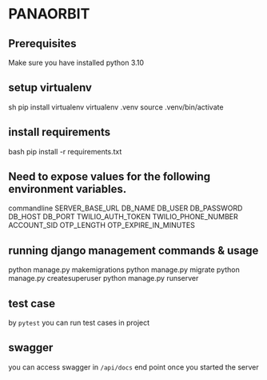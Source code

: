 # PANAORBIT

## Prerequisites
Make sure you have installed python 3.10


## setup virtualenv

sh
pip install virtualenv
virtualenv .venv
source .venv/bin/activate


## install requirements

bash
pip install -r requirements.txt


## Need to expose values for the following environment variables.
commandline
SERVER_BASE_URL
DB_NAME
DB_USER
DB_PASSWORD
DB_HOST
DB_PORT
TWILIO_AUTH_TOKEN
TWILIO_PHONE_NUMBER
ACCOUNT_SID
OTP_LENGTH
OTP_EXPIRE_IN_MINUTES

## running django management commands & usage
python manage.py makemigrations
python manage.py migrate
python manage.py createsuperuser
python manage.py runserver


## test case
by `pytest` you can run test cases in project
## swagger
you can access swagger in `/api/docs` end point once you started the server